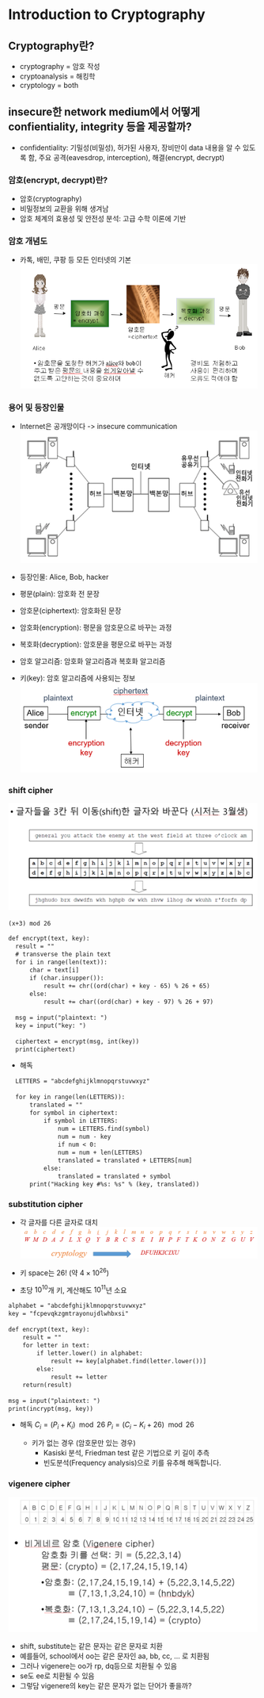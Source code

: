 # Introduction to Cryptography

## Cryptography란?

- cryptography = 암호 작성
- cryptoanalysis = 해킹학
- cryptology = both

## insecure한 network medium에서 어떻게 confientiality, integrity 등을 제공할까?

- confidentiality: 기밀성(비밀성), 허가된 사용자, 장비만이 data 내용을 알 수 있도록 함, 주요 공격(eavesdrop, interception), 해결(encrypt, decrypt)

### 암호(encrypt, decrypt)란?

- 암호(cryptography)
- 비밀정보의 교환을 위해 생겨남
- 암호 체계의 효용성 및 안전성 분석: 고급 수학 이론에 기반

### 암호 개념도

- 카톡, 배민, 쿠팡 등 모든 인터넷의 기본
  ![암호화 및 해독](./images/image.png)

### 용어 및 등장인물

- Internet은 공개망이다 -> insecure communication
  ![alt text](./images/image-1.png)

- 등장인물: Alice, Bob, hacker

- 평문(plain): 암호화 전 문장
- 암호문(ciphertext): 암호화된 문장
- 암호화(encryption): 평문을 암호문으로 바꾸는 과정
- 복호화(decryption): 암호문을 평문으로 바꾸는 과정
- 암호 알고리즘: 암호화 알고리즘과 복호화 알고리즘
- 키(key): 암호 알고리즘에 사용되는 정보
  ![alt text](./images/image-2.png)

### shift cipher

![shift cipher](./images/image-shift_cipher.png)

`(x+3) mod 26`

```
def encrypt(text, key):
  result = ""
  # transverse the plain text
  for i in range(len(text)):
      char = text[i]
      if (char.insupper()):
          result += chr((ord(char) + key - 65) % 26 + 65)
      else:
          result += char((ord(char) + key - 97) % 26 + 97)

  msg = input("plaintext: ")
  key = input("key: ")

  ciphertext = encrypt(msg, int(key))
  print(ciphertext)
```

- 해독

```
  LETTERS = "abcdefghijklmnopqrstuvwxyz"

  for key in range(len(LETTERS)):
      translated = ""
      for symbol in ciphertext:
          if symbol in LETTERS:
              num = LETTERS.find(symbol)
              num = num - key
              if num < 0:
              num = num + len(LETTERS)
              translated = translated + LETTERS[num]
          else:
              translated = translated + symbol
      print("Hacking key #%s: %s" % (key, translated))
```

### substitution cipher

- 각 글자를 다른 글자로 대치
  ![substitution cipher](./images/image-substitution_cipher.png)

- 키 space는 26! (약 $4 \times 10^{26}$)
- 초당 $10^{10}$개 키, 계산해도 $10^{11}$년 소요

```
alphabet = "abcdefghijklmnopqrstuvwxyz"
key = "fcpevqkzgmtrayonujdlwhbxsi"

def encrypt(text, key):
    result = ""
    for letter in text:
        if letter.lower() in alphabet:
            result += key[alphabet.find(letter.lower())]
        else:
            result += letter
    return(result)

msg = input("plaintext: ")
print(incrypt(msg, key))
```

- 해독
  $C_i = (P_i + K_i) \mod 26$
  $P_i = (C_i - K_i + 26) \mod 26$

  - 키가 없는 경우 (암호문만 있는 경우)
    - Kasiski 분석, Friedman test 같은 기법으로 키 길이 추측
    - 빈도분석(Frequency analysis)으로 키를 유추해 해독합니다.

### vigenere cipher

![vigenere cipher](./images/image-vigenere_cipher.png)

- shift, substitute는 같은 문자는 같은 문자로 치환
- 예를들어, school에서 oo는 같은 문자인 aa, bb, cc, ... 로 치환됨
- 그러나 vigenere는 oo가 rp, dq등으로 치환될 수 있음
- se도 ee로 치환될 수 있음
- 그렇담 vigenere의 key는 같은 문자가 없는 단어가 좋을까?
